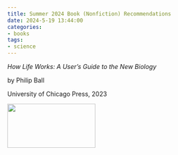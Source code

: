 ```yaml
---
title: Summer 2024 Book (Nonfiction) Recommendations
date: 2024-5-19 13:44:00
categories:
- books
tags:
- science
---
```


<!--more-->

*How Life Works: A User’s Guide to the New Biology*

by Philip Ball

University of Chicago Press, 2023

<img src="https://tmm.chicagodistributioncenter.com/IsbnImages/9780226826684.jpg" width="200" height="100">
